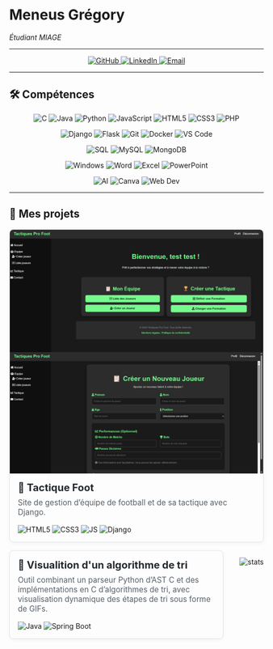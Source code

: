 # Meneus Grégory  
_Étudiant MIAGE_

---

<p align="center">
  <a href="https://github.com/greg95400">
    <img src="https://img.shields.io/badge/GitHub-Profile-black?logo=github" alt="GitHub"/>
  </a>
  <a href="https://www.linkedin.com/in/gr%C3%A9ory-meneus-8379a5309/">
    <img src="https://img.shields.io/badge/LinkedIn-Connect-blue?logo=linkedin" alt="LinkedIn"/>
  </a>
  <a href="mailto:gregory.meneus.pro@gmail.com">
    <img src="https://img.shields.io/badge/Email-contact-red?logo=gmail" alt="Email"/>
  </a>
</p>

---

## 🛠️ Compétences

<p align="center">
  <img alt="C" src="https://img.shields.io/badge/C-A8B9CC?logo=c&logoColor=white" />
  <img alt="Java" src="https://img.shields.io/badge/Java-ED8B00?logo=java&logoColor=white" />
  <img alt="Python" src="https://img.shields.io/badge/Python-3776AB?logo=python&logoColor=white" />
  <img alt="JavaScript" src="https://img.shields.io/badge/JavaScript-F7DF1E?logo=javascript&logoColor=black" />
  <img alt="HTML5" src="https://img.shields.io/badge/HTML5-E34F26?logo=html5&logoColor=white" />
  <img alt="CSS3" src="https://img.shields.io/badge/CSS3-1572B6?logo=css3&logoColor=white" />
  <img alt="PHP" src="https://img.shields.io/badge/PHP-777BB4?logo=php&logoColor=white" />
</p>

<p align="center">
  <img alt="Django" src="https://img.shields.io/badge/Django-092E20?logo=django&logoColor=white" />
  <img alt="Flask" src="https://img.shields.io/badge/Flask-000000?logo=flask&logoColor=white" />
  <img alt="Git" src="https://img.shields.io/badge/Git-F05032?logo=git&logoColor=white" />
  <img alt="Docker" src="https://img.shields.io/badge/Docker-2496ED?logo=docker&logoColor=white" />
  <img alt="VS Code" src="https://img.shields.io/badge/VS%20Code-007ACC?logo=visual-studio-code&logoColor=white" />
</p>

<p align="center">
  <img alt="SQL" src="https://img.shields.io/badge/SQL-003B57?logo=postgresql&logoColor=white" />
  <img alt="MySQL" src="https://img.shields.io/badge/MySQL-4479A1?logo=mysql&logoColor=white" />
  <img alt="MongoDB" src="https://img.shields.io/badge/MongoDB-47A248?logo=mongodb&logoColor=white" />
</p>

<p align="center">
  <img alt="Windows" src="https://img.shields.io/badge/Windows-0078D6?logo=windows&logoColor=white" />
  <img alt="Word" src="https://img.shields.io/badge/Word-2B579A?logo=microsoftword&logoColor=white" />
  <img alt="Excel" src="https://img.shields.io/badge/Excel-217346?logo=microsoftexcel&logoColor=white" />
  <img alt="PowerPoint" src="https://img.shields.io/badge/PowerPoint-D24726?logo=microsoftpowerpoint&logoColor=white" />
</p>

<p align="center">
  <img alt="AI" src="https://img.shields.io/badge/AI-FC636B?logo=openai&logoColor=white" />
  <img alt="Canva" src="https://img.shields.io/badge/Canva-00C4CC?logo=canva&logoColor=white" />
  <img alt="Web Dev" src="https://img.shields.io/badge/Web%20Development-F1502F?logo=html5&logoColor=white" />
</p>

---

## 🚀 Mes projets

<div style="display:flex; gap:1rem; flex-wrap:wrap; justify-content:center; margin-top:1rem;">

  <!-- ProjetWeb2024 avec deux images plein large -->
  <div style="flex:1 1 300px; border:1px solid #e1e4e8; border-radius:8px; overflow:hidden; box-shadow:0 2px 8px rgba(0,0,0,0.05);">
    <img src="https://raw.githubusercontent.com/Noe932/ProjetWeb2024/main/assets/home.png"
         alt="Accueil ProjetWeb2024" style="width:100%; display:block;" />
    <img src="https://raw.githubusercontent.com/Noe932/ProjetWeb2024/main/assets/create-player.png"
         alt="Formulaire Créer Joueur" style="width:100%; display:block;" />
    <div style="padding:1rem;">
      <h3 style="margin:0 0 .5rem; font-size:1.25rem;">
        <a href="https://github.com/Noe932/ProjetWeb2024" target="_blank"
           style="text-decoration:none; color:#24292e;">
          🔗 Tactique Foot
        </a>
      </h3>
      <p style="margin:0 0 1rem; font-size:0.95rem; color:#57606a;">
        Site de gestion d’équipe de football et de sa tactique avec Django.
      </p>
      <p style="margin:0;">
        <img src="https://img.shields.io/badge/HTML5-E34F26?logo=html5&logoColor=white" alt="HTML5" />
        <img src="https://img.shields.io/badge/CSS3-1572B6?logo=css3&logoColor=white" alt="CSS3" />
        <img src="https://img.shields.io/badge/JavaScript-F7DF1E?logo=javascript&logoColor=black" alt="JS" />
        <img src="https://img.shields.io/badge/Django-092E20?logo=django&logoColor=white" alt="Django" />
      </p>
    </div>
  </div>

 <!-- Projet-INFO -->
<div style="flex:1 1 300px; border:1px solid #e1e4e8; border-radius:8px; overflow:hidden; box-shadow:0 2px 8px rgba(0,0,0,0.05);">
  <div style="padding:1rem;">
    <h3 style="margin:0 0 .5rem; font-size:1.25rem;">
      <a href="https://github.com/Noe932/Projet-INFO" target="_blank"
         style="text-decoration:none; color:#24292e;">
        🔗 Visualition d'un algorithme de tri
      </a>
    </h3>
    <p style="margin:0 0 1rem; font-size:0.95rem; color:#57606a;">
Outil combinant un parseur Python d’AST C et des implémentations en C d’algorithmes de tri, avec visualisation dynamique des étapes de tri sous forme de GIFs.
    </p>
    <p style="margin:0;">
      <img src="https://img.shields.io/badge/Java-ED8B00?logo=java&logoColor=white" alt="Java" />
      <img src="https://img.shields.io/badge/SpringBoot-6DB33F?logo=spring&logoColor=white" alt="Spring Boot" />
    </p>
  </div>

</div>

---

<p align="center">
  <img src="https://github-readme-stats.vercel.app/api?username=greg95400&show_icons=true&theme=radical" alt="stats" />
</p>
